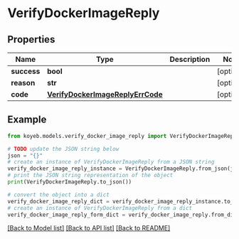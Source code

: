 # VerifyDockerImageReply


## Properties

Name | Type | Description | Notes
------------ | ------------- | ------------- | -------------
**success** | **bool** |  | [optional] 
**reason** | **str** |  | [optional] 
**code** | [**VerifyDockerImageReplyErrCode**](VerifyDockerImageReplyErrCode.md) |  | [optional] 

## Example

```python
from koyeb.models.verify_docker_image_reply import VerifyDockerImageReply

# TODO update the JSON string below
json = "{}"
# create an instance of VerifyDockerImageReply from a JSON string
verify_docker_image_reply_instance = VerifyDockerImageReply.from_json(json)
# print the JSON string representation of the object
print(VerifyDockerImageReply.to_json())

# convert the object into a dict
verify_docker_image_reply_dict = verify_docker_image_reply_instance.to_dict()
# create an instance of VerifyDockerImageReply from a dict
verify_docker_image_reply_form_dict = verify_docker_image_reply.from_dict(verify_docker_image_reply_dict)
```
[[Back to Model list]](../README.md#documentation-for-models) [[Back to API list]](../README.md#documentation-for-api-endpoints) [[Back to README]](../README.md)


